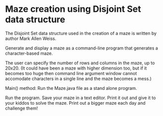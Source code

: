 # Maze creation using Disjoint Set data structure

The Disjoint Set data structure used in the creation of a maze is written by author Mark Allen Weiss.

Generate and display a maze as a command-line program that generates a character-based maze.

The user can specify the number of rows and columns in the maze, up to 20x20. (It could have been a maze with higher dimension too, but if it becomes too huge then command line argument window cannot accomodate characters in a single line and the maze becomes a mess.)

Main() method: Run the Maze.java file as a stand alone program.
      
Run the program. Save your maze in a text editor. Print it out and give it to your kiddos to solve the maze. Print out a bigger maze each day and challenge them!
